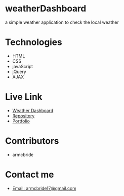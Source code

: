 # weatherDashboard
a simple weather application to check the local weather

# Technologies
- HTML
- CSS
- javaScript
- jQuery
- AJAX

# Live Link
- <a href= "" target= "blank"> Weather Dashboard </a>
- <a href= "https://github.com/armcbride/weatherDashboard" target= "blank"> Repository </a>
- <a href= "https://armcbride.github.io/portfolio/about.html" target= "blank"> Portfolio </a>
# Contributors

- armcbride

# Contact me

- <a href="mailto:armcbride17@gmail.com">Email: armcbride17@gmail.com</a>  

